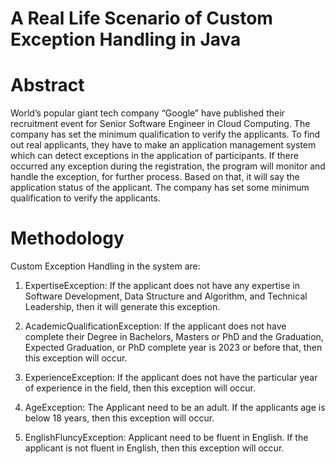 # A Real Life Scenario of Custom Exception Handling in Java     

# Abstract

World’s popular giant tech company “Google” have published their recruitment event for Senior Software Engineer in Cloud Computing. The company has set the minimum qualification to verify the applicants. To find out real applicants, they have to make an application management system which can detect exceptions in the application of participants. If there occurred any exception during the registration, the program will monitor and handle the exception, for further process. Based on that, it will say the application status of the applicant. The company has set some minimum qualification to verify the applicants. 

# Methodology

Custom Exception Handling in the system are:
1.	ExpertiseException:
If the applicant does not have any expertise in Software Development, Data Structure and Algorithm, and Technical Leadership, then it will generate this exception.

2.	AcademicQualificationException:
If the applicant does not have complete their Degree in Bachelors, Masters or PhD and the Graduation, Expected Graduation, or PhD complete year is 2023 or before that, then this exception will occur.   

3.	ExperienceException:
If the applicant does not have the particular year of experience in the field, then this exception will occur.   

4.	AgeException:
The Applicant need to be an adult. If the applicants age is below 18 years, then this exception will occur.

5.	EnglishFluncyException:
Applicant need to be fluent in English. If the applicant is not fluent in English, then this exception will occur.

